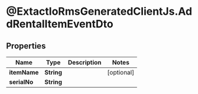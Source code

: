 # @ExtactIoRmsGeneratedClientJs.AddRentalItemEventDto

## Properties

Name | Type | Description | Notes
------------ | ------------- | ------------- | -------------
**itemName** | **String** |  | [optional] 
**serialNo** | **String** |  | 


